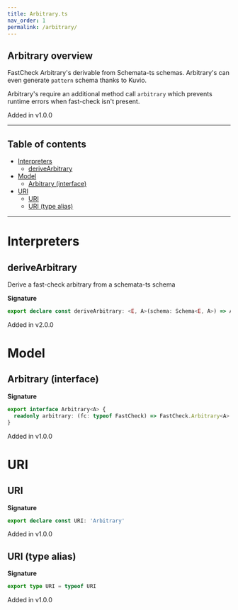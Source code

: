 ```yaml
---
title: Arbitrary.ts
nav_order: 1
permalink: /arbitrary/
---
```


## Arbitrary overview

FastCheck Arbitrary's derivable from Schemata-ts schemas. Arbitrary's can even generate
`pattern` schema thanks to Kuvio.

Arbitrary's require an additional method call `arbitrary` which prevents runtime errors
when fast-check isn't present.

Added in v1.0.0

---

<h2 class="text-delta">Table of contents</h2>

- [Interpreters](#interpreters)
  - [deriveArbitrary](#derivearbitrary)
- [Model](#model)
  - [Arbitrary (interface)](#arbitrary-interface)
- [URI](#uri)
  - [URI](#uri-1)
  - [URI (type alias)](#uri-type-alias)

---

# Interpreters

## deriveArbitrary

Derive a fast-check arbitrary from a schemata-ts schema

**Signature**

```ts
export declare const deriveArbitrary: <E, A>(schema: Schema<E, A>) => Arbitrary<A>
```

Added in v2.0.0

# Model

## Arbitrary (interface)

**Signature**

```ts
export interface Arbitrary<A> {
  readonly arbitrary: (fc: typeof FastCheck) => FastCheck.Arbitrary<A>
}
```

Added in v1.0.0

# URI

## URI

**Signature**

```ts
export declare const URI: 'Arbitrary'
```

Added in v1.0.0

## URI (type alias)

**Signature**

```ts
export type URI = typeof URI
```

Added in v1.0.0
